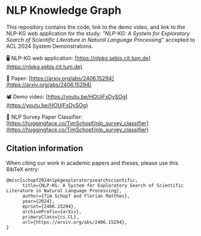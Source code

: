 # NLP Knowledge Graph

This repository contains the code, link to the demo video, and link to the NLP-KG web application for the study: *"NLP-KG: A System for Exploratory Search of Scientific Literature in Natural Language Processing"* accepted to ACL 2024 System Demonstrations.

🖥️ NLP-KG web application: [https://nlpkg.sebis.cit.tum.de](https://nlpkg.sebis.cit.tum.de)

📄 Paper: [https://arxiv.org/abs/2406.15294](https://arxiv.org/abs/2406.15294)  

📽️ Demo video: [https://youtu.be/HOUjFxDySOg](https://youtu.be/HOUjFxDySOg)

🤗 NLP Survey Paper Classifier: [https://huggingface.co/TimSchopf/nlp_survey_classifier](https://huggingface.co/TimSchopf/nlp_survey_classifier)


## Citation information
When citing our work in academic papers and theses, please use this BibTeX entry:
``` 
@misc{schopf2024nlpkgexploratorysearchscientific,
      title={NLP-KG: A System for Exploratory Search of Scientific Literature in Natural Language Processing}, 
      author={Tim Schopf and Florian Matthes},
      year={2024},
      eprint={2406.15294},
      archivePrefix={arXiv},
      primaryClass={cs.CL},
      url={https://arxiv.org/abs/2406.15294}, 
}
``` 
